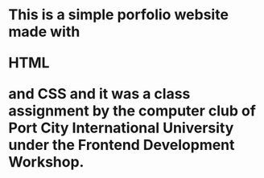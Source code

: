 <h1>This is a simple porfolio website made with <p text-color="red">HTML</p> and CSS and it was a class assignment by the computer club of Port City International University under the Frontend Development Workshop.</h1>
